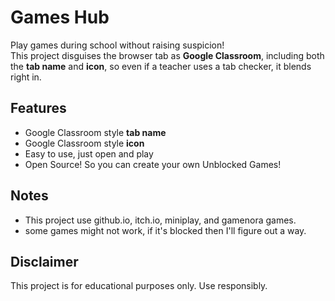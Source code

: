 # Games Hub

Play games during school without raising suspicion!  
This project disguises the browser tab as **Google Classroom**, including both the **tab name** and **icon**, so even if a teacher uses a tab checker, it blends right in.

## Features
- Google Classroom style **tab name**
- Google Classroom style **icon**
- Easy to use, just open and play
- Open Source! So you can create your own Unblocked Games!

## Notes
- This project use github.io, itch.io, miniplay, and gamenora games.
- some games might not work, if it's blocked then I'll figure out a way.
## Disclaimer
This project is for educational purposes only. Use responsibly.
